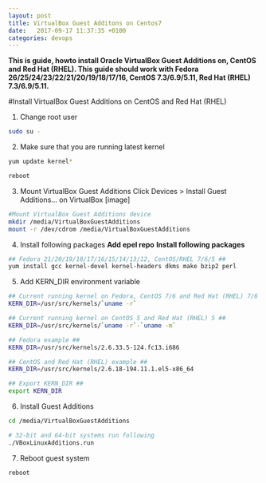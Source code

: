 ```yaml
---
layout: post
title: VirtualBox Guest Additons on Centos7
date:   2017-09-17 11:37:35 +0100
categories: devops
---
```


**This is guide, howto install Oracle VirtualBox Guest Additions on, CentOS and Red Hat (RHEL). This guide should work with Fedora 26/25/24/23/22/21/20/19/18/17/16, CentOS 7.3/6.9/5.11, Red Hat (RHEL) 7.3/6.9/5.11.**

#Install VirtualBox Guest Additions on CentOS and Red Hat (RHEL)
1. Change root user
```bash
sudo su -
```

2. Make sure that you are running latest kernel
```bash
yum update kernel*

reboot
```

3. Mount VirtualBox Guest Additions
Click Devices > Install Guest Additions… on VirtualBox
[image]

```bash
#Mount VirtualBox Guest Additions device
mkdir /media/VirtualBoxGuestAdditions
mount -r /dev/cdrom /media/VirtualBoxGuestAdditions
```

4. Install following packages
**Add epel repo**
**Install following packages**

```bash
## Fedora 21/20/19/18/17/16/15/14/13/12, CentOS/RHEL 7/6/5 ##
yum install gcc kernel-devel kernel-headers dkms make bzip2 perl
```

5. Add KERN_DIR environment variable
```bash
## Current running kernel on Fedora, CentOS 7/6 and Red Hat (RHEL) 7/6 ##
KERN_DIR=/usr/src/kernels/`uname -r`

## Current running kernel on CentOS 5 and Red Hat (RHEL) 5 ##
KERN_DIR=/usr/src/kernels/`uname -r`-`uname -m`

## Fedora example ##
KERN_DIR=/usr/src/kernels/2.6.33.5-124.fc13.i686

## CentOS and Red Hat (RHEL) example ##
KERN_DIR=/usr/src/kernels/2.6.18-194.11.1.el5-x86_64

## Export KERN_DIR ##
export KERN_DIR
```

6. Install Guest Additions
```bash
cd /media/VirtualBoxGuestAdditions

# 32-bit and 64-bit systems run following
./VBoxLinuxAdditions.run
```

7. Reboot guest system

```bash
reboot
```
